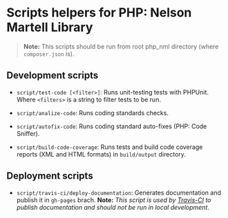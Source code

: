 # Scripts helpers for PHP: Nelson Martell Library

> **Note:** This scripts should be run from root php_nml directory (where `composer.json` is).


## Development scripts

- `script/test-code [<filter>]`: Runs unit-testing tests with PHPUnit. Where `<filters>` is a string to filter tests to be run.

- `script/analize-code`: Runs coding standards checks.

- `script/autofix-code`: Runs coding standard auto-fixes (PHP: Code Sniffer).

- ``script/build-code-coverage``: Runs tests and build code coverage reports (XML and HTML formats) in `build/output` directory.


## Deployment scripts

- `script/travis-ci/deploy-documentation`: Generates documentation and publish it in `gh-pages` brach. **Note:** _This script is used by [Travis-CI](travis-ci.org) to publish documentation and should not be run in local development_.
